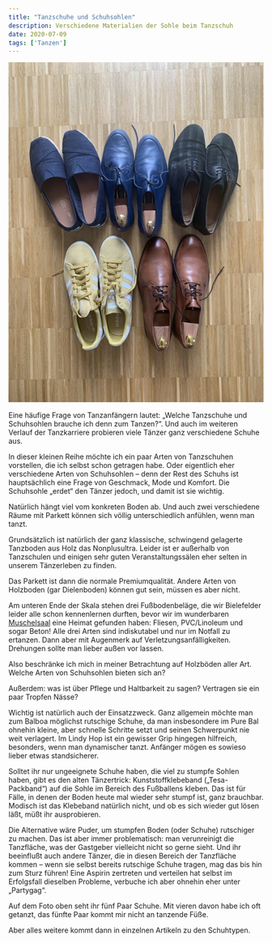 ```yaml
---
title: "Tanzschuhe und Schuhsohlen"
description: Verschiedene Materialien der Sohle beim Tanzschuh
date: 2020-07-09
tags: ['Tanzen']
---
```

![](IMG_6181.jpg)

 Eine häufige Frage von Tanzanfängern lautet: „Welche Tanzschuhe und Schuhsohlen brauche ich denn zum Tanzen?“. Und auch im weiteren Verlauf der Tanzkarriere probieren viele Tänzer ganz verschiedene Schuhe aus.

In dieser kleinen Reihe möchte ich ein paar Arten von Tanzschuhen vorstellen, die ich selbst schon getragen habe. Oder eigentlich eher verschiedene Arten von Schuhsohlen – denn der Rest des Schuhs ist hauptsächlich eine Frage von Geschmack, Mode und Komfort. Die Schuhsohle „erdet“ den Tänzer jedoch, und damit ist sie wichtig.

Natürlich hängt viel vom konkreten Boden ab. Und auch zwei verschiedene Räume mit Parkett können sich völlig unterschiedlich anfühlen, wenn man tanzt.

Grundsätzlich ist natürlich der ganz klassische, schwingend gelagerte Tanzboden aus Holz das Nonplusultra. Leider ist er außerhalb von Tanzschulen und einigen sehr guten Veranstaltungssälen eher selten in unserem Tänzerleben zu finden.

Das Parkett ist dann die normale Premiumqualität. Andere Arten von Holzboden (gar Dielenboden) können gut sein, müssen es aber nicht.

Am unteren Ende der Skala stehen drei Fußbodenbeläge, die wir Bielefelder leider alle schon kennenlernen durften, bevor wir im wunderbaren [Muschelsaal](http://www.muschelsaal-bielefeld.com/) eine Heimat gefunden haben: Fliesen, PVC/Linoleum und sogar Beton! Alle drei Arten sind indiskutabel und nur im Notfall zu ertanzen. Dann aber mit Augenmerk auf Verletzungsanfälligkeiten. Drehungen sollte man lieber außen vor lassen.

Also beschränke ich mich in meiner Betrachtung auf Holzböden aller Art. Welche Arten von Schuhsohlen bieten sich an?

Außerdem: was ist über Pflege und Haltbarkeit zu sagen? Vertragen sie ein paar Tropfen Nässe?

Wichtig ist natürlich auch der Einsatzzweck. Ganz allgemein möchte man zum Balboa möglichst rutschige Schuhe, da man insbesondere im Pure Bal ohnehin kleine, aber schnelle Schritte setzt und seinen Schwerpunkt nie weit verlagert. Im Lindy Hop ist ein gewisser Grip hingegen hilfreich, besonders, wenn man dynamischer tanzt. Anfänger mögen es sowieso lieber etwas standsicherer.

Solltet ihr nur ungeeignete Schuhe haben, die viel zu stumpfe Sohlen haben, gibt es den alten Tänzertrick: Kunststoffklebeband („Tesa-Packband“) auf die Sohle im Bereich des Fußballens kleben. Das ist für Fälle, in denen der Boden heute mal wieder sehr stumpf ist, ganz brauchbar. Modisch ist das Klebeband natürlich nicht, und ob es sich wieder gut lösen läßt, müßt ihr ausprobieren.

Die Alternative wäre Puder, um stumpfen Boden (oder Schuhe) rutschiger zu machen. Das ist aber immer problematisch: man verunreinigt die Tanzfläche, was der Gastgeber vielleicht nicht so gerne sieht. Und ihr beeinflußt auch andere Tänzer, die in diesen Bereich der Tanzfläche kommen – wenn sie selbst bereits rutschige Schuhe tragen, mag das bis hin zum Sturz führen! Eine Aspirin zertreten und verteilen hat selbst im Erfolgsfall dieselben Probleme, verbuche ich aber ohnehin eher unter „Partygag“.

Auf dem Foto oben seht ihr fünf Paar Schuhe. Mit vieren davon habe ich oft getanzt, das fünfte Paar kommt mir nicht an tanzende Füße.

Aber alles weitere kommt dann in einzelnen Artikeln zu den Schuhtypen.
